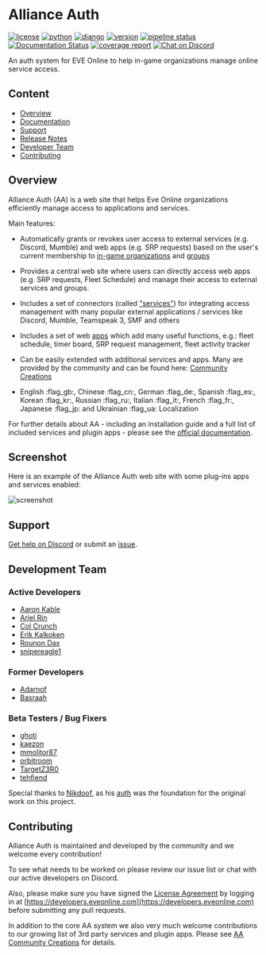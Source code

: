 # Alliance Auth

[![license](https://img.shields.io/badge/license-GPLv2-green)](https://pypi.org/project/allianceauth/)
[![python](https://img.shields.io/pypi/pyversions/allianceauth)](https://pypi.org/project/allianceauth/)
[![django](https://img.shields.io/pypi/djversions/allianceauth?label=django)](https://pypi.org/project/allianceauth/)
[![version](https://img.shields.io/pypi/v/allianceauth?label=release)](https://pypi.org/project/allianceauth/)
[![pipeline status](https://gitlab.com/allianceauth/allianceauth/badges/master/pipeline.svg)](https://gitlab.com/allianceauth/allianceauth/commits/master)
[![Documentation Status](https://readthedocs.org/projects/allianceauth/badge/?version=latest)](https://allianceauth.readthedocs.io/?badge=latest)
[![coverage report](https://gitlab.com/allianceauth/allianceauth/badges/master/coverage.svg)](https://gitlab.com/allianceauth/allianceauth/commits/master)
[![Chat on Discord](https://img.shields.io/discord/399006117012832262.svg)](https://discord.gg/fjnHAmk)

An auth system for EVE Online to help in-game organizations manage online service access.

## Content

- [Overview](#overview)
- [Documentation](https://allianceauth.rtfd.io)
- [Support](#support)
- [Release Notes](https://gitlab.com/allianceauth/allianceauth/-/releases)
- [Developer Team](#development-team)
- [Contributing](#contributing)

## Overview

Alliance Auth (AA) is a web site that helps Eve Online organizations efficiently manage access to applications and services.

Main features:

- Automatically grants or revokes user access to external services (e.g. Discord, Mumble) and web apps (e.g. SRP requests) based on the user's current membership to [in-game organizations](https://allianceauth.readthedocs.io/en/latest/features/core/states/) and [groups](https://allianceauth.readthedocs.io/en/latest/features/core/groups/)

- Provides a central web site where users can directly access web apps (e.g. SRP requests, Fleet Schedule) and manage their access to external services and groups.

- Includes a set of connectors (called ["services"](https://allianceauth.readthedocs.io/en/latest/features/services/)) for integrating access management with many popular external applications / services like Discord, Mumble, Teamspeak 3, SMF and others

- Includes a set of web [apps](https://allianceauth.readthedocs.io/en/latest/features/apps/) which add many useful functions, e.g.: fleet schedule, timer board, SRP request management, fleet activity tracker

- Can be easily extended with additional services and apps. Many are provided by the community and can be found here: [Community Creations](https://gitlab.com/allianceauth/community-creations)

- English :flag_gb:, Chinese :flag_cn:, German :flag_de:, Spanish :flag_es:, Korean :flag_kr:, Russian :flag_ru:, Italian :flag_it:, French :flag_fr:, Japanese :flag_jp: and Ukrainian :flag_ua: Localization

For further details about AA - including an installation guide and a full list of included services and plugin apps - please see the [official documentation](https://allianceauth.rtfd.io).

## Screenshot

Here is an example of the Alliance Auth web site with some plug-ins apps and services enabled:

![screenshot](https://i.imgur.com/2tnX9kD.png)

## Support

[Get help on Discord](https://discord.gg/fjnHAmk) or submit an [issue](https://gitlab.com/allianceauth/allianceauth/issues).

## Development Team

### Active Developers

- [Aaron Kable](https://gitlab.com/aaronkable/)
- [Ariel Rin](https://gitlab.com/soratidus999/)
- [Col Crunch](https://gitlab.com/colcrunch/)
- [Erik Kalkoken](https://gitlab.com/ErikKalkoken/)
- [Rounon Dax](https://gitlab.com/ppfeufer)
- [snipereagle1](https://gitlab.com/mckernanin)

### Former Developers

- [Adarnof](https://gitlab.com/adarnof/)
- [Basraah](https://gitlab.com/basraah/)

### Beta Testers / Bug Fixers

- [ghoti](https://gitlab.com/ChainsawMcGinny/)
- [kaezon](https://github.com/kaezon/)
- [mmolitor87](https://gitlab.com/mmolitor87/)
- [orbitroom](https://github.com/orbitroom/)
- [TargetZ3R0](https://github.com/TargetZ3R0)
- [tehfiend](https://github.com/tehfiend/)

Special thanks to [Nikdoof](https://github.com/nikdoof/), as his [auth](https://github.com/nikdoof/test-auth) was the foundation for the original work on this project.

## Contributing

Alliance Auth is maintained and developed by the community and we welcome every contribution!

To see what needs to be worked on please review our issue list or chat with our active developers on Discord.

Also, please make sure you have signed the [License Agreement](https://developers.eveonline.com/resource/license-agreement) by logging in at [https://developers.eveonline.com](https://developers.eveonline.com) before submitting any pull requests.

In addition to the core AA system we also very much welcome contributions to our growing list of 3rd party services and plugin apps. Please see [AA Community Creations](https://gitlab.com/allianceauth/community-creations) for details.
